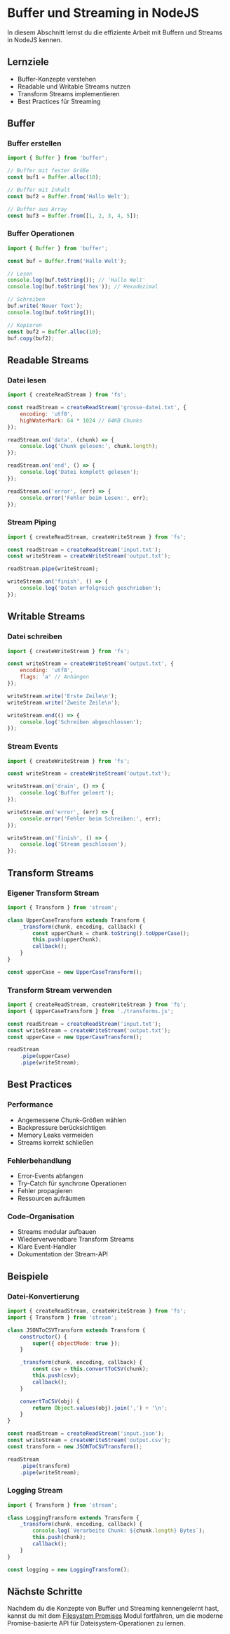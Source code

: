 # Buffer und Streaming in NodeJS

In diesem Abschnitt lernst du die effiziente Arbeit mit Buffern und Streams in NodeJS kennen.

## Lernziele

- Buffer-Konzepte verstehen
- Readable und Writable Streams nutzen
- Transform Streams implementieren
- Best Practices für Streaming

## Buffer

### Buffer erstellen
```javascript
import { Buffer } from 'buffer';

// Buffer mit fester Größe
const buf1 = Buffer.alloc(10);

// Buffer mit Inhalt
const buf2 = Buffer.from('Hallo Welt');

// Buffer aus Array
const buf3 = Buffer.from([1, 2, 3, 4, 5]);
```

### Buffer Operationen
```javascript
import { Buffer } from 'buffer';

const buf = Buffer.from('Hallo Welt');

// Lesen
console.log(buf.toString()); // 'Hallo Welt'
console.log(buf.toString('hex')); // Hexadezimal

// Schreiben
buf.write('Neuer Text');
console.log(buf.toString());

// Kopieren
const buf2 = Buffer.alloc(10);
buf.copy(buf2);
```

## Readable Streams

### Datei lesen
```javascript
import { createReadStream } from 'fs';

const readStream = createReadStream('grosse-datei.txt', {
    encoding: 'utf8',
    highWaterMark: 64 * 1024 // 64KB Chunks
});

readStream.on('data', (chunk) => {
    console.log('Chunk gelesen:', chunk.length);
});

readStream.on('end', () => {
    console.log('Datei komplett gelesen');
});

readStream.on('error', (err) => {
    console.error('Fehler beim Lesen:', err);
});
```

### Stream Piping
```javascript
import { createReadStream, createWriteStream } from 'fs';

const readStream = createReadStream('input.txt');
const writeStream = createWriteStream('output.txt');

readStream.pipe(writeStream);

writeStream.on('finish', () => {
    console.log('Daten erfolgreich geschrieben');
});
```

## Writable Streams

### Datei schreiben
```javascript
import { createWriteStream } from 'fs';

const writeStream = createWriteStream('output.txt', {
    encoding: 'utf8',
    flags: 'a' // Anhängen
});

writeStream.write('Erste Zeile\n');
writeStream.write('Zweite Zeile\n');

writeStream.end(() => {
    console.log('Schreiben abgeschlossen');
});
```

### Stream Events
```javascript
import { createWriteStream } from 'fs';

const writeStream = createWriteStream('output.txt');

writeStream.on('drain', () => {
    console.log('Buffer geleert');
});

writeStream.on('error', (err) => {
    console.error('Fehler beim Schreiben:', err);
});

writeStream.on('finish', () => {
    console.log('Stream geschlossen');
});
```

## Transform Streams

### Eigener Transform Stream
```javascript
import { Transform } from 'stream';

class UpperCaseTransform extends Transform {
    _transform(chunk, encoding, callback) {
        const upperChunk = chunk.toString().toUpperCase();
        this.push(upperChunk);
        callback();
    }
}

const upperCase = new UpperCaseTransform();
```

### Transform Stream verwenden
```javascript
import { createReadStream, createWriteStream } from 'fs';
import { UpperCaseTransform } from './transforms.js';

const readStream = createReadStream('input.txt');
const writeStream = createWriteStream('output.txt');
const upperCase = new UpperCaseTransform();

readStream
    .pipe(upperCase)
    .pipe(writeStream);
```

## Best Practices

### Performance
- Angemessene Chunk-Größen wählen
- Backpressure berücksichtigen
- Memory Leaks vermeiden
- Streams korrekt schließen

### Fehlerbehandlung
- Error-Events abfangen
- Try-Catch für synchrone Operationen
- Fehler propagieren
- Ressourcen aufräumen

### Code-Organisation
- Streams modular aufbauen
- Wiederverwendbare Transform Streams
- Klare Event-Handler
- Dokumentation der Stream-API

## Beispiele

### Datei-Konvertierung
```javascript
import { createReadStream, createWriteStream } from 'fs';
import { Transform } from 'stream';

class JSONToCSVTransform extends Transform {
    constructor() {
        super({ objectMode: true });
    }

    _transform(chunk, encoding, callback) {
        const csv = this.convertToCSV(chunk);
        this.push(csv);
        callback();
    }

    convertToCSV(obj) {
        return Object.values(obj).join(',') + '\n';
    }
}

const readStream = createReadStream('input.json');
const writeStream = createWriteStream('output.csv');
const transform = new JSONToCSVTransform();

readStream
    .pipe(transform)
    .pipe(writeStream);
```

### Logging Stream
```javascript
import { Transform } from 'stream';

class LoggingTransform extends Transform {
    _transform(chunk, encoding, callback) {
        console.log(`Verarbeite Chunk: ${chunk.length} Bytes`);
        this.push(chunk);
        callback();
    }
}

const logging = new LoggingTransform();
```

## Nächste Schritte

Nachdem du die Konzepte von Buffer und Streaming kennengelernt hast, kannst du mit dem [Filesystem Promises](fsPromises.md) Modul fortfahren, um die moderne Promise-basierte API für Dateisystem-Operationen zu lernen. 